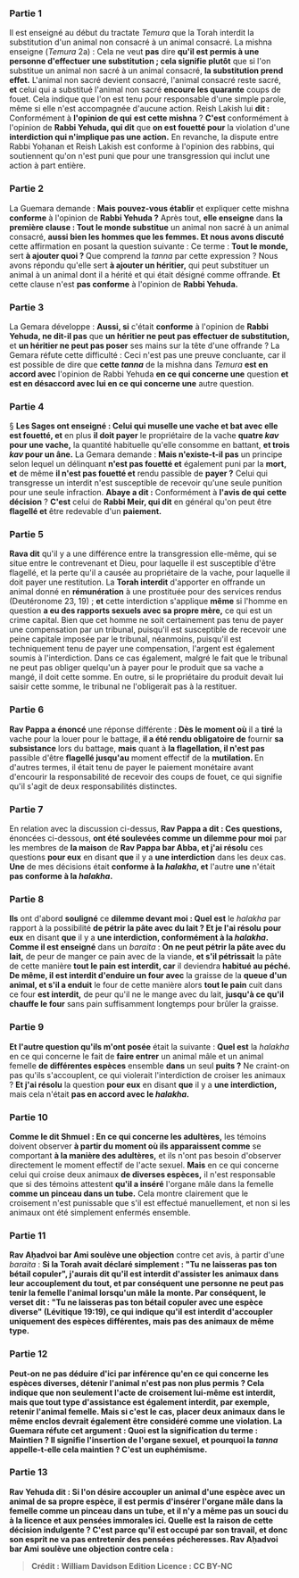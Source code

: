 
### Partie 1
Il est enseigné au début du tractate <i>Temura</i> que la Torah interdit la substitution d'un animal non consacré à un animal consacré. La mishna enseigne (<i>Temura</i> 2a) : Cela ne veut <b>pas</b> dire <b>qu'il est permis à une personne d'effectuer une substitution ; cela signifie plutôt</b> que si l'on substitue</b> un animal non sacré à un animal consacré, <b>la substitution prend effet.</b> L'animal non sacré devient consacré, l'animal consacré reste sacré, <b>et</b> celui qui a substitué l'animal non sacré <b>encoure les quarante</b> coups de fouet. Cela indique que l'on est tenu pour responsable d'une simple parole, même si elle n'est accompagnée d'aucune action. Reish Lakish lui <b>dit : </b> Conformément à <b>l'opinion de qui</b> <b>est cette mishna</b> ? <b>C'est</b> conformément à l'opinion de <b>Rabbi Yehuda, qui dit</b> que <b>on est fouetté pour</b> la violation d'une <b>interdiction qui n'implique pas une action.</b> En revanche, la dispute entre Rabbi Yoḥanan et Reish Lakish est conforme à l'opinion des rabbins, qui soutiennent qu'on n'est puni que pour une transgression qui inclut une action à part entière.

### Partie 2
La Guemara demande : <b>Mais pouvez-vous établir</b> et expliquer cette mishna <b>conforme</b> à l'opinion de <b>Rabbi Yehuda ?</b> Après tout, <b>elle enseigne</b> dans <b>la première clause : Tout le monde substitue</b> un animal non sacré à un animal consacré, <b>aussi bien les hommes que les femmes. Et nous avons discuté</b> cette affirmation en posant la question suivante : Ce terme : <b>Tout le monde,</b> sert <b>à ajouter quoi ? </b> Que comprend la <i>tanna</i> par cette expression ? Nous avons répondu qu'elle sert <b>à ajouter un héritier,</b> qui peut substituer un animal à un animal dont il a hérité et qui était désigné comme offrande. <b>Et</b> cette clause n'est <b>pas conforme</b> à l'opinion de <b>Rabbi Yehuda.</b>

### Partie 3
La Gemara développe : <b>Aussi, si</b> c'était <b>conforme</b> à l'opinion de <b>Rabbi Yehuda, ne dit-il pas</b> que <b>un héritier ne peut pas effectuer de substitution,</b> et <b>un héritier ne peut pas poser</b> ses mains sur la tête d'une offrande ? La Gemara réfute cette difficulté : Ceci n'est pas une preuve concluante, car il est possible de dire que <b>cette <i>tanna</i></b> de la mishna dans <i>Temura</i> <b>est en accord avec</b> l'opinion de Rabbi Yehuda <b>en ce qui concerne une</b> question <b>et est en désaccord avec lui en ce qui concerne une</b> autre question.

### Partie 4
§ <b>Les Sages ont enseigné : Celui qui muselle une vache et bat avec elle est fouetté, et</b> en plus <b>il doit payer</b> le propriétaire de la vache <b>quatre <i>kav</i> pour une vache,</b> la quantité habituelle qu'elle consomme en battant, <b>et trois <i>kav</i> pour un âne.</b> La Gemara demande : <b>Mais n'existe-t-il pas</b> un principe selon lequel un délinquant <b>n'est pas fouetté et</b> également puni par la <b>mort, et</b> de même <b>il n'est pas fouetté et</b> rendu passible de <b>payer ?</b> Celui qui transgresse un interdit n'est susceptible de recevoir qu'une seule punition pour une seule infraction. <b>Abaye a dit :</b> Conformément à <b>l'avis de qui</b> <b>cette décision</b> ? <b>C'est</b> celui de <b>Rabbi Meir, qui dit</b> en général qu'on peut être <b>flagellé et</b> être redevable d'un <b>paiement.</b>

### Partie 5
<b>Rava dit</b> qu'il y a une différence entre la transgression elle-même, qui se situe entre le contrevenant et Dieu, pour laquelle il est susceptible d'être flagellé, et la perte qu'il a causée au propriétaire de la vache, pour laquelle il doit payer une restitution. La <b>Torah interdit</b> d'apporter en offrande un animal donné en <b>rémunération</b> à une prostituée pour des services rendus (Deutéronome 23, 19) ; <b>et</b> cette interdiction s'applique <b>même</b> si l'homme en question <b>a eu des rapports sexuels avec sa propre mère,</b> ce qui est un crime capital. Bien que cet homme ne soit certainement pas tenu de payer une compensation par un tribunal, puisqu'il est susceptible de recevoir une peine capitale imposée par le tribunal, néanmoins, puisqu'il est techniquement tenu de payer une compensation, l'argent est également soumis à l'interdiction. Dans ce cas également, malgré le fait que le tribunal ne peut pas obliger quelqu'un à payer pour le produit que sa vache a mangé, il doit cette somme. En outre, si le propriétaire du produit devait lui saisir cette somme, le tribunal ne l'obligerait pas à la restituer.

### Partie 6
<b>Rav Pappa a énoncé</b> une réponse différente : <b>Dès le moment où</b> il a <b>tiré</b> la vache pour la louer pour le battage, <b>il a été rendu obligatoire de</b> fournir <b>sa subsistance</b> lors du battage, <b>mais</b> quant à <b>la flagellation, il n'est pas</b> passible d'être <b>flagellé jusqu'au</b> moment effectif de la <b>mutilation. </b> En d'autres termes, il était tenu de payer le paiement monétaire avant d'encourir la responsabilité de recevoir des coups de fouet, ce qui signifie qu'il s'agit de deux responsabilités distinctes.

### Partie 7
En relation avec la discussion ci-dessus, <b>Rav Pappa a dit : Ces questions,</b> énoncées ci-dessous, <b>ont été soulevées comme un dilemme pour moi</b> par les membres de <b>la maison</b> de <b>Rav Pappa bar Abba, et j'ai résolu</b> ces questions <b>pour eux</b> en disant <b>que</b> il y a <b>une interdiction</b> dans les deux cas. <b>Une</b> de mes décisions était <b>conforme à la <i>halakha</i>, et</b> l'autre <b>une</b> n'était <b>pas conforme à la <i>halakha</i>.</b>

### Partie 8
<b>Ils</b> ont d'abord <b>souligné</b> ce <b>dilemme devant moi : Quel est</b> le <i>halakha</i> par rapport à la possibilité <b>de pétrir la pâte avec du lait ? Et je l'ai résolu</b> <b>pour eux</b> en disant <b>que</b> il y a <b>une interdiction, conformément à la <i>halakha</i>. Comme il est enseigné</b> dans un <i>baraita</i> : <b>On ne peut pétrir la pâte avec du lait,</b> de peur de manger ce pain avec de la viande, <b>et s'il pétrissait</b> la pâte de cette manière <b>tout le pain est interdit, car</b> il deviendra <b>habitué au péché. De même, il est interdit d'enduire un four avec</b> la graisse de la <b>queue d'un animal, et s'il a enduit</b> le four de cette manière alors <b>tout le pain</b> cuit dans ce four <b>est interdit,</b> de peur qu'il ne le mange avec du lait, <b>jusqu'à ce qu'il chauffe le four</b> sans pain suffisamment longtemps pour brûler la graisse.

### Partie 9
<b>Et l'autre question qu'ils m'ont posée</b> était la suivante : <b>Quel est</b> la <i>halakha</i> en ce qui concerne le fait de <b>faire entrer</b> un animal mâle et un animal femelle <b>de différentes espèces</b> ensemble <b>dans</b> un seul <b>puits ?</b> Ne craint-on pas qu'ils s'accouplent, ce qui violerait l'interdiction de croiser les animaux ? <b>Et j'ai résolu</b> la question <b>pour eux</b> en disant <b>que</b> il y a <b>une interdiction,</b> mais cela n'était <b>pas en accord avec le <i>halakha</i>.</b>

### Partie 10
<b>Comme le dit Shmuel : En ce qui concerne les adultères,</b> les témoins doivent observer <b>à partir du moment où ils apparaissent comme</b> se comportant <b>à la manière des adultères,</b> et ils n'ont pas besoin d'observer directement le moment effectif de l'acte sexuel. <b>Mais</b> en ce qui concerne celui qui croise deux animaux <b>de diverses espèces,</b> il n'est responsable que si des témoins attestent <b>qu'il a inséré</b> l'organe mâle dans la femelle <b>comme un pinceau dans un tube.</b> Cela montre clairement que le croisement n'est punissable que s'il est effectué manuellement, et non si les animaux ont été simplement enfermés ensemble.

### Partie 11
<b>Rav Aḥadvoi bar Ami soulève une objection</b> contre cet avis, à partir d'une <i>baraita</i> : <b>Si la Torah avait <b>déclaré</b> simplement : <b>"Tu ne laisseras pas ton bétail copuler", j'aurais dit</b> qu'il est interdit d'assister les animaux dans leur accouplement du tout, et par conséquent <b>une personne ne peut pas tenir la</b> femelle <b>l'animal lorsqu'un mâle la monte. </b> Par conséquent, <b>le verset dit :</b> "Tu ne laisseras pas ton bétail copuler <b>avec une espèce diverse"</b> (Lévitique 19:19), ce qui indique qu'il est interdit d'accoupler uniquement des espèces différentes, mais pas des animaux de même type.

### Partie 12
Peut-on <b>ne pas</b> déduire d'ici <b>par inférence qu'en ce qui concerne les espèces diverses, détenir</b> l'animal <b>n'est pas non plus</b> permis ? Cela indique que non seulement l'acte de croisement lui-même est interdit, mais que tout type d'assistance est également interdit, par exemple, retenir l'animal femelle. Mais si c'est le cas, placer deux animaux dans le même enclos devrait également être considéré comme une violation. La Guemara réfute cet argument : <b>Quoi</b> est la signification du terme : <b>Maintien ?</b> Il signifie <b>l'insertion</b> de l'organe sexuel, <b>et pourquoi</b> la <i>tanna</i> <b>appelle-t-elle cela maintien ?</b> C'est <b>un euphémisme.</b>

### Partie 13
<b>Rav Yehuda dit :</b> Si l'on désire accoupler un animal d'une <b>espèce avec</b> un animal <b>de sa</b> propre <b>espèce,</b> il est <b>permis d'insérer</b> l'organe mâle dans la femelle <b>comme un pinceau dans un tube, et il n'y a même pas</b> un souci <b>du à la licence</b> et aux pensées immorales ici. <b>Quelle est la raison</b> de cette décision indulgente ? C'est parce qu'il est <b>occupé par son travail,</b> et donc son esprit ne va pas entretenir des pensées pécheresses. <b>Rav Aḥadvoi bar Ami soulève une objection</b> contre cela :

>Crédit : William Davidson Edition
>Licence : CC BY-NC